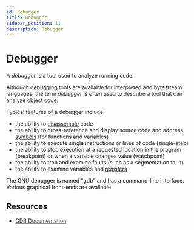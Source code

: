 ```yaml
---
id: debugger
title: Debugger
sidebar_position: 11
description: Debugger
---
```


# Debugger

A _debugger_ is a tool used to analyze running code.

Although debugging tools are available for interpreted and bytestream languages, the term _debugger_ is often used to describe a tool that can analyze object code.

Typical features of a debugger include:

- the ability to [disassemble](./disassembler.md) code
- the ability to cross-reference and display source code and address [symbols](/F-AssemblyLanguage/symbol.md) (for functions and variables)
- the ability to execute single instructions or lines of code (single-step)
- the ability to stop execution at a requested location in the program (breakpoint) or when a variable changes value (watchpoint)
- the ability to trap and examine faults (such as a segmentation fault)
- the ability to examine variables and [registers](./register.md)

The GNU debugger is named "gdb" and has a command-line interface. Various graphical front-ends are available.

## Resources

- [GDB Documentation](https://www.gnu.org/software/gdb/documentation/)
